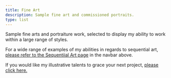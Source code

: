 ```yaml
---
title: Fine Art
description: Sample fine art and commissioned portraits.
type: list
---
```


Sample fine arts and portraiture work, selected to display my ability to work within a large range of styles.

For a wide range of examples of my abilities in regards to sequential art, [please refer to the Sequentiial Art page](/sequential) in the navbar above.

If you would like my illustrative talents to grace your next project, [please click here.](/contact)
